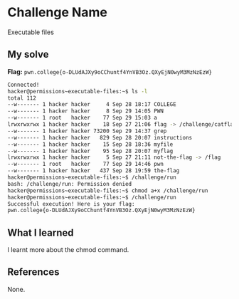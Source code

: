 # Challenge Name
Executable files

## My solve
**Flag:** `pwn.college{o-DLUdAJXy9oCChuntf4YnVB3Oz.QXyEjN0wyM3MzNzEzW}`

```bash
Connected!
hacker@permissions~executable-files:~$ ls -l
total 112
--w------- 1 hacker hacker     4 Sep 28 18:17 COLLEGE
--w------- 1 hacker hacker     8 Sep 29 14:05 PWN
--w------- 1 root   hacker    77 Sep 29 15:03 a
lrwxrwxrwx 1 hacker hacker    18 Sep 27 21:06 flag -> /challenge/catflag
--w------- 1 hacker hacker 73200 Sep 29 14:37 grep
--w------- 1 hacker hacker   829 Sep 28 20:07 instructions
--w------- 1 hacker hacker    15 Sep 28 18:36 myfile
--w------- 1 hacker hacker    95 Sep 28 20:07 myflag
lrwxrwxrwx 1 hacker hacker     5 Sep 27 21:11 not-the-flag -> /flag
--w------- 1 root   hacker    77 Sep 29 14:46 pwn
--w------- 1 hacker hacker   437 Sep 28 19:59 the-flag
hacker@permissions~executable-files:~$ /challenge/run
bash: /challenge/run: Permission denied
hacker@permissions~executable-files:~$ chmod a+x /challenge/run
hacker@permissions~executable-files:~$ /challenge/run
Successful execution! Here is your flag:
pwn.college{o-DLUdAJXy9oCChuntf4YnVB3Oz.QXyEjN0wyM3MzNzEzW}
```

## What I learned
I learnt more about the chmod command.
## References 
None.
